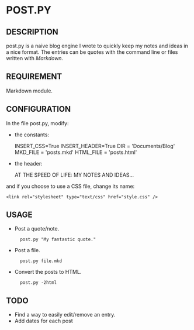 # POST.PY #


## DESCRIPTION ##

post.py is a naive blog engine I wrote to quickly keep my notes and ideas in a nice format.
The entries can be quotes with the command line or files written with *Markdown*.


## REQUIREMENT ##

Markdown module.


## CONFIGURATION ##

In the file post.py, modify:

- the constants:

    INSERT_CSS=True
    INSERT_HEADER=True
    DIR = 'Documents/Blog'
    MKD_FILE = 'posts.mkd'
    HTML_FILE = 'posts.html'


- the header:

    <div id="container">
    <p class="header">
        AT THE SPEED OF LIFE:
        MY NOTES AND IDEAS...
    </p>
    </div>

and if you choose to use a CSS file, change its name:

    <link rel="stylesheet" type="text/css" href="style.css" />


## USAGE ##

- Post a quote/note.

        post.py "My fantastic quote."

- Post a file.
    
        post.py file.mkd

- Convert the posts to HTML.

        post.py -2html


## TODO ##

- Find a way to easily edit/remove an entry.
- Add dates for each post
